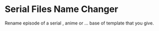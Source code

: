 # Serial Files Name Changer
Rename episode of a serial , anime or ... base of template that you give.
